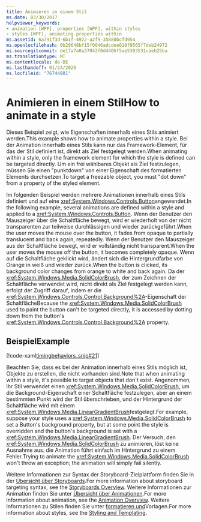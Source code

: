 ```yaml
---
title: Animieren in einem Stil
ms.date: 03/30/2017
helpviewer_keywords:
- animation [WPF], properties [WPF], within styles
- styles [WPF], animating properties within
ms.assetid: 6a791f3d-6b1f-4972-a2f9-35880bcfd954
ms.openlocfilehash: 0b29648bf15f0046adcdee610f9565f7deb24972
ms.sourcegitcommit: de17a7a0a37042f0d4406f5ae5393531caeb25ba
ms.translationtype: MT
ms.contentlocale: de-DE
ms.lasthandoff: 01/24/2020
ms.locfileid: "76744881"
---
```

# <a name="how-to-animate-in-a-style"></a><span data-ttu-id="28f12-102">Animieren in einem Stil</span><span class="sxs-lookup"><span data-stu-id="28f12-102">How to animate in a style</span></span>

<span data-ttu-id="28f12-103">Dieses Beispiel zeigt, wie Eigenschaften innerhalb eines Stils animiert werden.</span><span class="sxs-lookup"><span data-stu-id="28f12-103">This example shows how to animate properties within a style.</span></span> <span data-ttu-id="28f12-104">Bei der Animation innerhalb eines Stils kann nur das Framework-Element, für das der Stil definiert ist, direkt als Ziel festgelegt werden.</span><span class="sxs-lookup"><span data-stu-id="28f12-104">When animating within a style, only the framework element for which the style is defined can be targeted directly.</span></span> <span data-ttu-id="28f12-105">Um ein frei wählbares Objekt als Ziel festzulegen, müssen Sie einen "punktdown" von einer Eigenschaft des formatierten Elements durchsetzen.</span><span class="sxs-lookup"><span data-stu-id="28f12-105">To target a freezable object, you must "dot down" from a property of the styled element.</span></span>

<span data-ttu-id="28f12-106">Im folgenden Beispiel werden mehrere Animationen innerhalb eines Stils definiert und auf eine <xref:System.Windows.Controls.Button>angewendet.</span><span class="sxs-lookup"><span data-stu-id="28f12-106">In the following example, several animations are defined within a style and applied to a <xref:System.Windows.Controls.Button>.</span></span> <span data-ttu-id="28f12-107">Wenn der Benutzer den Mauszeiger über die Schaltfläche bewegt, wird er wiederholt von der nicht transparenten zur teilweise durchlässigen und wieder zurückgeführt.</span><span class="sxs-lookup"><span data-stu-id="28f12-107">When the user moves the mouse over the button, it fades from opaque to partially translucent and back again, repeatedly.</span></span> <span data-ttu-id="28f12-108">Wenn der Benutzer den Mauszeiger aus der Schaltfläche bewegt, wird er vollständig nicht transparent.</span><span class="sxs-lookup"><span data-stu-id="28f12-108">When the user moves the mouse off the button, it becomes completely opaque.</span></span> <span data-ttu-id="28f12-109">Wenn auf die Schaltfläche geklickt wird, ändert sich die Hintergrundfarbe von Orange in weiß und wieder zurück.</span><span class="sxs-lookup"><span data-stu-id="28f12-109">When the button is clicked, its background color changes from orange to white and back again.</span></span> <span data-ttu-id="28f12-110">Da der <xref:System.Windows.Media.SolidColorBrush>, der zum Zeichnen der Schaltfläche verwendet wird, nicht direkt als Ziel festgelegt werden kann, erfolgt der Zugriff darauf, indem er die <xref:System.Windows.Controls.Control.Background%2A>-Eigenschaft der Schaltfläche</span><span class="sxs-lookup"><span data-stu-id="28f12-110">Because the <xref:System.Windows.Media.SolidColorBrush> used to paint the button can't be targeted directly, it is accessed by dotting down from the button's <xref:System.Windows.Controls.Control.Background%2A> property.</span></span>

## <a name="example"></a><span data-ttu-id="28f12-111">Beispiel</span><span class="sxs-lookup"><span data-stu-id="28f12-111">Example</span></span>

[!code-xaml[timingbehaviors_snip#21](~/samples/snippets/csharp/VS_Snippets_Wpf/timingbehaviors_snip/CSharp/StyleStoryboardsExample.xaml#21)]

<span data-ttu-id="28f12-112">Beachten Sie, dass es bei der Animation innerhalb eines Stils möglich ist, Objekte zu erstellen, die nicht vorhanden sind.</span><span class="sxs-lookup"><span data-stu-id="28f12-112">Note that when animating within a style, it's possible to target objects that don't exist.</span></span> <span data-ttu-id="28f12-113">Angenommen, Ihr Stil verwendet einen <xref:System.Windows.Media.SolidColorBrush>, um die Background-Eigenschaft einer Schaltfläche festzulegen, aber an einem bestimmten Punkt wird der Stil überschrieben, und der Hintergrund der Schaltfläche wird mit einem <xref:System.Windows.Media.LinearGradientBrush>festgelegt.</span><span class="sxs-lookup"><span data-stu-id="28f12-113">For example, suppose your style uses a <xref:System.Windows.Media.SolidColorBrush> to set a Button's background property, but at some point the style is overridden and the button's background is set with a <xref:System.Windows.Media.LinearGradientBrush>.</span></span>  <span data-ttu-id="28f12-114">Der Versuch, den <xref:System.Windows.Media.SolidColorBrush> zu animieren, löst keine Ausnahme aus. die Animation führt einfach im Hintergrund zu einem Fehler.</span><span class="sxs-lookup"><span data-stu-id="28f12-114">Trying to animate the <xref:System.Windows.Media.SolidColorBrush> won't throw an exception; the animation will simply fail silently.</span></span>

<span data-ttu-id="28f12-115">Weitere Informationen zur Syntax der Storyboard-Zielplattform finden Sie in der [Übersicht über Storyboards](storyboards-overview.md).</span><span class="sxs-lookup"><span data-stu-id="28f12-115">For more information about storyboard targeting syntax, see the [Storyboards Overview](storyboards-overview.md).</span></span> <span data-ttu-id="28f12-116">Weitere Informationen zur Animation finden Sie unter [Übersicht über Animationen](animation-overview.md).</span><span class="sxs-lookup"><span data-stu-id="28f12-116">For more information about animation, see the [Animation Overview](animation-overview.md).</span></span> <span data-ttu-id="28f12-117">Weitere Informationen zu Stilen finden Sie unter [formatieren und](../../../desktop-wpf/fundamentals/styles-templates-overview.md)Vorlagen.</span><span class="sxs-lookup"><span data-stu-id="28f12-117">For more information about styles, see the [Styling and Templating](../../../desktop-wpf/fundamentals/styles-templates-overview.md).</span></span>
